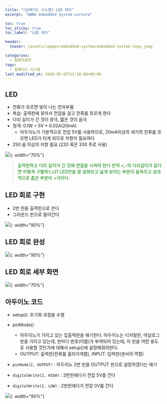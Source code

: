 ```yaml
---
title: "[임베디드 시스템] LED 제어"
excerpt: "GWNU Embedded System Lecture"

toc: true
toc_sticky: true
toc_label: "LED 제어"

header:
  teaser: /assets/images/embedded-system/embedded-system-logo.jpeg

categories:
  - 컴퓨터공학
tags:
  - 임베디드-시스템
last_modified_at: 2020-05-03T12:18:00+09:00
---
```


## LED

- 전류가 흐르면 빛이 나는 전자부품
- 복습: 출력핀에 꽂아서 전압을 걸고 전류를 흐르게 한다
- 다리 길이가 긴 것이 양극, 짧은 것이 음극
- 정격: 0.1W = 5V * 0.02A(20mA)
    - 아두이노가 기본적으로 전압 5V를 사용하므로, 20mA이상의 세기의 전류를 흐르면 LED가 타게 되므로 저항이 필요하다
- 250 옴 이상의 저항 필요 (220 혹은 330 주로 사용)

![](https://eliotjang.github.io/assets/images/embedded-system/led-control-1.png){: width="70%"}

> <span style="color:green">출력핀하고 다리 길이가 긴 것에 연결을 시켜야 한다</span>
> <span style="color:green">만약 +,-의 다리길이가 같다면 어떻게 구별하느냐? LED안을 잘 살펴보고 넓게 보이는 부분이 음윽이고 상대적으로 좁은 부분이 +극이다.</span> 


## LED 회로 구현

- 2번 핀을 출력핀으로 쓴다
- 그라운드 핀으로 들어간다

![](https://eliotjang.github.io/assets/images/embedded-system/led-control-2.png){: width="90%"}

## LED 회로 완성

![](https://eliotjang.github.io/assets/images/embedded-system/led-control-3.png){: width="90%"}

## LED 회로 세부 화면

![](https://eliotjang.github.io/assets/images/embedded-system/led-control-4.png){: width="70%"}

## 아두이노 코드

- setup(): 초기화 과정을 수행

- pinMode()
    - 아두이노가 가지고 있는 입출력핀을 얘기한다. 아두이노는 디지털핀, 아날로그핀을 가지고 있는데, 핀마다 번호(이름)가 부여되어 있는데, 이 핀을 어떤 용도로 사용할 것인가에 대해서 setup()에 설정해줘야한다.
    - OUTPUT: 출력핀(전류를 흘러가게함), INPUT: 입력핀(센서의 역할)
    
- `pinMode(2, OUTPUT)` : 아두이노 2번 핀을 OUTPUT 핀으로 설정하겠다는 얘기
- `digitalWrite(2, HIGH)` : 2번핀에다가 전압 5V를 건다
- `digitalWrite(2, LOW)` : 2번핀에다가 전압 0V를 건다

![](https://eliotjang.github.io/assets/images/embedded-system/led-control-5.png){: width="90%"}














